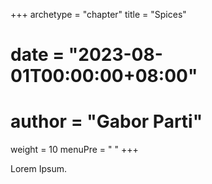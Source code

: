 +++
archetype = "chapter"
title = "Spices"
# date = "2023-08-01T00:00:00+08:00"
# author = "Gabor Parti"
weight = 10
menuPre = "<i class='fas fa-pepper-hot'></i> "
+++

Lorem Ipsum.

